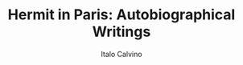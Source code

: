 ---
title: "Hermit in Paris: Autobiographical Writings"
subtitle: ""
description: ""
layout: book
author: Italo Calvino
started: 2011-08-12
read: 2012-09-05
status: read
rating: 0
color: 
cover: 
pages: 272
progress: 0
link: 
---